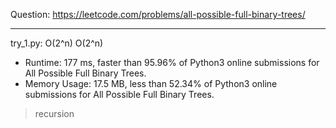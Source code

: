 Question: https://leetcode.com/problems/all-possible-full-binary-trees/

---

try_1.py: O(2^n) O(2^n)

* Runtime: 177 ms, faster than 95.96% of Python3 online submissions for All Possible Full Binary Trees.
* Memory Usage: 17.5 MB, less than 52.34% of Python3 online submissions for All Possible Full Binary Trees.

> recursion
